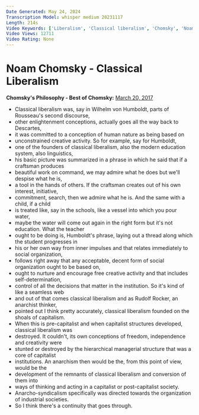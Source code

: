 ```yaml
---
Date Generated: May 24, 2024
Transcription Model: whisper medium 20231117
Length: 214s
Video Keywords: ['Liberalism', 'Classical liberalism', 'Chomsky', 'Noam Chomsky', 'Wilhelm von Humboldt', 'Jean-Jacques Rousseau', 'Descartes', 'Freedom', 'Free creation', 'power', 'social philosophy', 'self determination', 'political philosophy', 'Rudolf Rocker', 'Anarchism', 'Anarcho-syndicalism', 'Hierarchy']
Video Views: 12711
Video Rating: None
---
```


# Noam Chomsky - Classical Liberalism
**Chomsky's Philosophy - Best of Chomsky:** [March 20, 2017](https://www.youtube.com/watch?v=0Eu2Y8G5V0s)
*  Classical liberalism was, say in Wilhelm von Humboldt, parts of Rousseau's second discourse,
*  other enlightenment conceptions, actually goes all the way back to Descartes,
*  it was committed to a conception of human nature as being based on
*  unconstrained creative activity. So for example, say for Humboldt,
*  one of the founders of classical liberalism, also the modern education system, also linguistics,
*  his basic picture was summarized in a phrase in which he said that if a craftsman produces
*  beautiful work on command, we may admire what he does but we'll despise what he is,
*  a tool in the hands of others. If the craftsman creates out of his own interest, initiative,
*  commitment, search, then we admire what he is. And the same with a child, if a child
*  is treated like, say in the schools, like a vessel into which you pour water,
*  maybe the water will come out again in the right form but it's not education. What the teacher
*  ought to be doing is, Humboldt's phrase, laying out a thread along which the student progresses in
*  his or her own way from inner impulses and that relates immediately to social organization,
*  follows right away that any acceptable, decent form of social organization ought to be based on,
*  ought to nurture and encourage free creative activity and that includes self-determination,
*  control of all the decisions that matter in the institution. So it's kind of like a seamless web
*  and out of that comes classical liberalism and as Rudolf Rocker, an anarchist thinker,
*  pointed out I think pretty accurately, classical liberalism founded on the shoals of capitalism.
*  When this is pre-capitalist and when capitalist structures developed, classical liberalism was
*  destroyed. It couldn't, its own conceptions of freedom, independence and creativity were
*  stunted or destroyed by the hierarchical managerial structure that was a core of capitalist
*  institutions. An anarchism then would be the, from this point of view, would be the
*  development of the remnants of classical liberalism and conversion of them into
*  ways of thinking and acting in a capitalist or post-capitalist society.
*  Anarcho-syndicalism specifically was directed towards the organization of industrial societies.
*  So I think there's a continuity that goes through.
